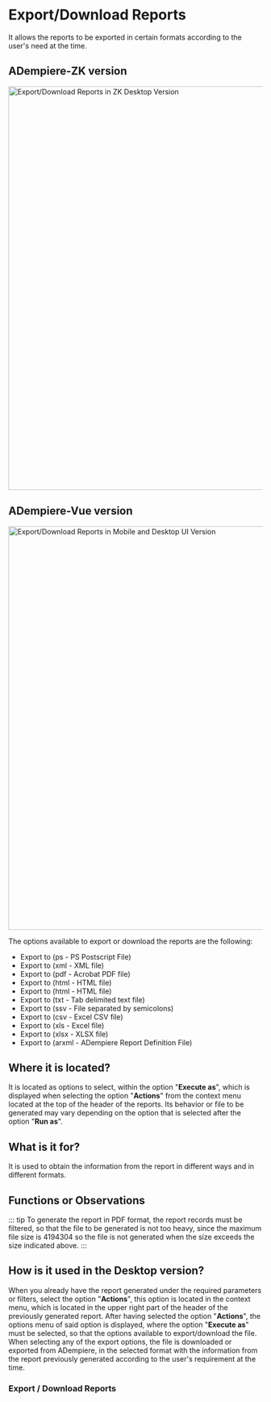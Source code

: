 # Export/Download Reports

It allows the reports to be exported in certain formats according to the user's need at the time.

## ADempiere-ZK version

<img :src="$withBase('/images/components/export-download-reports/zk-desktop-version-export-download-reports.png')" alt="Export/Download Reports in ZK Desktop Version" width="800px">

## ADempiere-Vue version

<img :src="$withBase('/images/components/export-download-reports/export-download-reports-desktop-mobile.png')" alt="Export/Download Reports in Mobile and Desktop UI Version" width="800px">

The options available to export or download the reports are the following:

- Export to (ps - PS Postscript File)
- Export to (xml - XML ​​file)
- Export to (pdf - Acrobat PDF file)
- Export to (html - HTML file)
- Export to (html - HTML file)
- Export to (txt - Tab delimited text file)
- Export to (ssv - File separated by semicolons)
- Export to (csv - Excel CSV file)
- Export to (xls - Excel file)
- Export to (xlsx - XLSX file)
- Export to (arxml - ADempiere Report Definition File)

## Where it is located?

It is located as options to select, within the option "**Execute as**", which is displayed when selecting the option "**Actions**" from the context menu located at the top of the header of the reports. Its behavior or file to be generated may vary depending on the option that is selected after the option "**Run as**".

## What is it for?

It is used to obtain the information from the report in different ways and in different formats.

## Functions or Observations

::: tip
To generate the report in PDF format, the report records must be filtered, so that the file to be generated is not too heavy, since the maximum file size is 4194304 so the file is not generated when the size exceeds the size indicated above.
:::

## How is it used in the Desktop version?

When you already have the report generated under the required parameters or filters, select the option "**Actions**", this option is located in the context menu, which is located in the upper right part of the header of the previously generated report. After having selected the option "**Actions**", the options menu of said option is displayed, where the option "**Execute as**" must be selected, so that the options available to export/download the file. When selecting any of the export options, the file is downloaded or exported from ADempiere, in the selected format with the information from the report previously generated according to the user's requirement at the time.

### Export / Download Reports

<img :src="$withBase('/images/components/export-download-reports/export-download-reports-in-desktop-version.gif')" />
